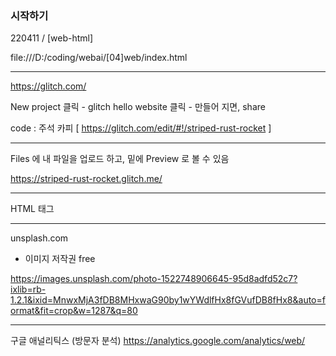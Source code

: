### 시작하기

220411 / [web-html]

file:///D:/coding/webai/[04]web/index.html

---

https://glitch.com/

New project 클릭 - glitch hello website 클릭 - 만들어 지면, share

code : 주석 카피 [ https://glitch.com/edit/#!/striped-rust-rocket ]

---

Files 에 내 파일을 업로드 하고, 밑에 Preview 로 볼 수 있음

https://striped-rust-rocket.glitch.me/

---

HTML 태그


---

unsplash.com 

- 이미지 저작권 free 

https://images.unsplash.com/photo-1522748906645-95d8adfd52c7?ixlib=rb-1.2.1&ixid=MnwxMjA3fDB8MHxwaG90by1wYWdlfHx8fGVufDB8fHx8&auto=format&fit=crop&w=1287&q=80


---

구글 애널리틱스 (방문자 분석)
https://analytics.google.com/analytics/web/